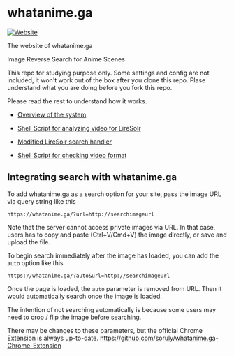 # whatanime.ga
[![Website](https://img.shields.io/website-up-down-green-red/http/whatanime.ga.svg?maxAge=2592000)](https://whatanime.ga/)

The website of whatanime.ga

Image Reverse Search for Anime Scenes

This repo for studying purpose only. Some settings and config are not included, it won't work out of the box after you clone this repo. Plase understand what you are doing before you fork this repo.

Please read the rest to understand how it works.

- [Overview of the system](https://go-talks.appspot.com/github.com/soruly/slides/whatanime.ga.slide)

- [Shell Script for analyzing video for LireSolr](https://gist.github.com/soruly/032613e350cdbbe7b0dbe4a7f60bbefd)

- [Modified LireSolr search handler](https://gist.github.com/soruly/6d162ac7cc807e3ceb98)

- [Shell Script for checking video format](https://gist.github.com/soruly/1f8ec6f0a8772dfb59e49389bdde991f)

## Integrating search with whatanime.ga
To add whatanime.ga as a search option for your site, pass the image URL via query string like this
```
https://whatanime.ga/?url=http://searchimageurl
```
Note that the server cannot access private images via URL.
In that case, users has to copy and paste (Ctrl+V/Cmd+V) the image directly, or save and upload the file.

To begin search immediately after the image has loaded, you can add the `auto` option like this
```
https://whatanime.ga/?auto&url=http://searchimageurl
```
Once the page is loaded, the `auto` parameter is removed from URL. Then it would automatically search once the image is loaded.

The intention of not searching automatically is because some users may need to crop / flip the image before searching.

There may be changes to these parameters, but the official Chrome Extension is always up-to-date.
https://github.com/soruly/whatanime.ga-Chrome-Extension
